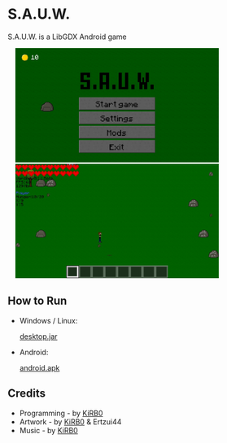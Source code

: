 # S.A.U.W.

S.A.U.W. is a LibGDX Android game
<div>
    <img width="400" hspace="15" src="https://raw.githubusercontent.com/KirboGames/S.A.U.W./master/screenshots/SAUW_Screenshot_1.jpg">
    <img width="400" hspace="15" src="https://raw.githubusercontent.com/KirboGames/S.A.U.W./master/screenshots/SAUW_Screenshot_2.jpg">
</div>

## How to Run

* Windows / Linux:

  [desktop.jar](https://github.com/KirboGames/S.A.U.W.-Releases/raw/master/last/desktop.jar)

* Android:

  [android.apk](https://github.com/KirboGames/S.A.U.W.-Releases/raw/master/last/android.apk)

## Credits

* Programming - by [KiRB0](https://github.com/KirboGames)
* Artwork - by [KiRB0](https://github.com/KirboGames) & Ertzui44
* Music - by [KiRB0](https://t.me/Kirbo_official)